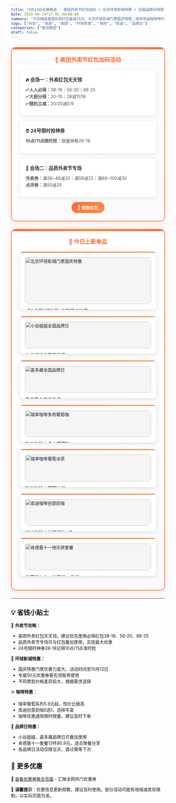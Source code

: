 ```yaml
---
title: "9月24日优惠精选 - 美团外卖节红包加码 + 北京环球影城特惠 + 全国品牌日特惠"
date: 2025-09-24T17:45:30+08:00
summary: "今日精选美团外卖红包最高25元、北京环球影城门票国庆特惠、瑞幸库迪咖啡特价、小谷姐姐喜多藏品牌日等热门优惠"
tags: ["外卖", "旅游", "美团", "环球影城", "瑞幸", "库迪", "品牌日"]
categories: ["每日精选"]
draft: false
---
```


<style>
.deal-section {
    background: linear-gradient(135deg, #ffffff 0%, #fafafa 100%);
    border: 2px solid #ff6b35;
    border-radius: 15px;
    padding: 25px;
    margin: 25px 0;
    box-shadow: 0 8px 25px rgba(255, 107, 53, 0.15);
    position: relative;
    overflow: hidden;
}

.deal-section::before {
    content: '';
    position: absolute;
    top: 0;
    left: 0;
    right: 0;
    height: 5px;
    background: linear-gradient(90deg, #ff6b35, #ff8c42, #ff6b35);
}

.deal-section h3 {
    color: #ff6b35;
    margin-top: 0;
    margin-bottom: 20px;
    font-size: 1.3em;
    font-weight: bold;
    text-align: center;
    padding: 0 10px;
}

.deal-content {
    background: white;
    border-radius: 10px;
    padding: 20px;
    margin: 15px 0;
    border: 1px solid #f0f0f0;
    box-shadow: 0 3px 10px rgba(0, 0, 0, 0.08);
}

.deal-title {
    color: #333;
    font-weight: bold;
    font-size: 1.1em;
    margin-bottom: 12px;
    display: flex;
    align-items: center;
    gap: 8px;
}

.deal-items {
    line-height: 1.6;
    color: #555;
    margin: 8px 0;
}

.deal-items li {
    margin: 5px 0;
    padding-left: 5px;
}

.product-grid {
    display: grid;
    grid-template-columns: repeat(auto-fit, minmax(300px, 1fr));
    gap: 20px;
    margin: 20px 0;
}

.product-card {
    background: white;
    border-radius: 12px;
    padding: 18px;
    border: 1px solid #e8e8e8;
    box-shadow: 0 4px 12px rgba(0, 0, 0, 0.1);
    transition: all 0.3s ease;
    position: relative;
    overflow: hidden;
}

.product-card::before {
    content: '';
    position: absolute;
    top: 0;
    left: 0;
    right: 0;
    height: 3px;
    background: linear-gradient(90deg, #ff6b35, #ff8c42);
}

.product-card:hover {
    transform: translateY(-3px);
    box-shadow: 0 8px 20px rgba(0, 0, 0, 0.15);
}

.product-card img {
    width: 100%;
    height: auto;
    max-height: none;
    object-fit: contain;
    border-radius: 8px;
    margin-bottom: 12px;
    background: #f5f5f5;
}

.product-title {
    font-weight: bold;
    color: #333;
    margin-bottom: 8px;
    font-size: 1.05em;
}

.product-price {
    color: #ff6b35;
    font-size: 1.1em;
    font-weight: bold;
    line-height: 1.4;
}

.highlight-badge {
    background: linear-gradient(135deg, #ff6b35, #ff8c42);
    color: white;
    padding: 4px 12px;
    border-radius: 15px;
    font-size: 0.85em;
    font-weight: 600;
    display: inline-block;
    margin-bottom: 8px;
}

@media (max-width: 768px) {
    .deal-section {
        margin: 15px 0;
        padding: 20px 15px;
    }

    .product-grid {
        grid-template-columns: 1fr;
    }

    .product-card img {
        height: auto;
        max-height: none;
    }
}
</style>


<div class="deal-section">
<h3>🍔 美团外卖节红包加码活动</h3>

<div class="deal-content">
<div class="deal-title">🔥 会场一：外卖红包天天领</div>
<div class="deal-items">
<strong>✅人人必得：</strong>38-18｜58-20｜88-25<br>
<strong>✅大部分得：</strong>20-10｜28减11/18<br>
<strong>✅随机立减：</strong>20/25减5/9
</div>
</div>

<div class="deal-content">
<div class="deal-title">⏰ 24号限时抢神券</div>
<div class="deal-items">
<strong>10点/11点限时抢：</strong>限量神券28-18
</div>
</div>

<div class="deal-content">
<div class="deal-title">🧧 会场二：品质外卖节专场</div>
<div class="deal-items">
<strong>外卖券：</strong>满38~48减20｜满58减25｜满88~100减30<br>
<strong>点评券：</strong>满55减25
</div>
</div>

<div style="margin-top: 15px; text-align: center;">
<a href="/coupons/" style="background: linear-gradient(135deg, #ff6b35, #ff8c42); color: white; padding: 8px 20px; border-radius: 20px; text-decoration: none; font-weight: bold; display: inline-block;">🎫 领取红包</a>
</div>

</div>

<div class="deal-section">
<h3>🎁 今日上新单品</h3>

<div class="product-grid">

<div class="product-card">
<img src="/images/daily/2025-09-24/huanqiu.jpg" alt="北京环球影城门票国庆特惠">
<div class="product-title">【北京环球影城】门票国庆特惠</div>
<div class="product-price">
活动时间：截止10月12日<br>
领专属50元优惠券<br>
标准票：￥448｜儿童票：￥339起<br>
大学生票：￥380起
</div>
</div>

<div class="product-card">
<img src="/images/daily/2025-09-24/xiaogujiejie.jpeg" alt="小谷姐姐全国品牌日">
<div class="product-title">小谷姐姐全国品牌日</div>
<div class="product-price">满30减8可叠加</div>
</div>

<div class="product-card">
<img src="/images/daily/2025-09-24/xiduocang.jpeg" alt="喜多藏全国品牌日">
<div class="product-title">喜多藏全国品牌日</div>
<div class="product-price">满20减6可叠加</div>
</div>

<div class="product-card">
<img src="/images/daily/2025-09-24/ruixing1.jpg" alt="瑞幸咖啡多肉葡萄咖">
<div class="product-title">瑞幸咖啡｜多肉葡萄咖</div>
<div class="product-price">到手：6.9元</div>
</div>

<div class="product-card">
<img src="/images/daily/2025-09-24/ruixing2.jpg" alt="瑞幸咖啡葡萄冰茶">
<div class="product-title">瑞幸咖啡｜葡萄冰茶</div>
<div class="product-price">到手：5.9元</div>
</div>

<div class="product-card">
<img src="/images/daily/2025-09-24/kudi.jpg" alt="库迪咖啡创意奶咖">
<div class="product-title">库迪咖啡｜创意奶咖5选1</div>
<div class="product-price">到手：6.9元</div>
</div>

<div class="product-card">
<img src="/images/daily/2025-09-24/kendeji.jpg" alt="肯德基十一快乐拼套餐">
<div class="product-title">肯德基｜十一快乐拼13件套</div>
<div class="product-price">到手：80.9元</div>
</div>

</div>

</div>

---

## 💡 省钱小贴士

🎯 **外卖节攻略：**
- 美团外卖红包天天领，建议优先使用必得红包38-18、58-20、88-25
- 品质外卖节专场可与红包叠加使用，实现最大优惠
- 24号限时神券28-18记得10点/11点准时抢

🏰 **环球影城特惠：**
- 国庆特惠门票优惠力度大，活动时间至10月12日
- 专属50元优惠券需先领取再使用
- 不同票型价格差异较大，根据需求选择

☕ **咖啡特惠：**
- 瑞幸葡萄系列5.9元起，性价比极高
- 库迪创意奶咖5选1，选择丰富
- 咖啡优惠通常限时限量，建议及时下单

🍔 **品牌日特惠：**
- 小谷姐姐、喜多藏品牌日可叠加使用
- 肯德基十一套餐13件80.9元，适合聚餐分享
- 各品牌日活动仅限当天，错过需等下次

## 📱 更多优惠

🔗 [查看优惠券聚合页面](/coupons/) - 汇聚全网热门优惠券

💬 **温馨提示**：优惠信息更新频繁，建议及时使用。部分活动可能有地域或库存限制，以实际页面为准。